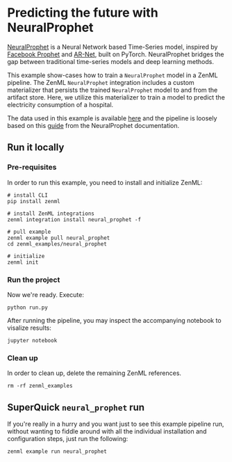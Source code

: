 # Predicting the future with NeuralProphet

[NeuralProphet](https://github.com/ourownstory/neural_prophet) is a Neural Network based Time-Series model, inspired by [Facebook Prophet](https://github.com/facebook/prophet) and [AR-Net](https://github.com/ourownstory/AR-Net), built on PyTorch. NeuralProphet bridges the gap between traditional time-series models and deep learning methods. 

This example show-cases how to train a `NeuralProphet` model in a ZenML pipeline. The ZenML `NeuralProphet` integration includes a custom materializer that persists the trained `NeuralProphet` model to and from the artifact store. Here, we utilize this materializer to train a model to predict the electricity consumption of a hospital.

The data used in this example is available [here](https://colab.research.google.com/github/ourownstory/neural_prophet/blob/main/tutorials/application-example/energy_hospital_load.ipynb#scrollTo=0VKninwPyGl9) and the pipeline is loosely based on this [guide](https://neuralprophet.com/html/energy_hospital_load.html) from the NeuralProphet documentation.

## Run it locally

### Pre-requisites
In order to run this example, you need to install and initialize ZenML:

```shell
# install CLI
pip install zenml

# install ZenML integrations
zenml integration install neural_prophet -f

# pull example
zenml example pull neural_prophet
cd zenml_examples/neural_prophet

# initialize
zenml init
```

### Run the project
Now we're ready. Execute:

```shell
python run.py
```

After running the pipeline, you may inspect the accompanying notebook to visalize results:

```shell
jupyter notebook
```

### Clean up
In order to clean up, delete the remaining ZenML references.

```shell
rm -rf zenml_examples
```

## SuperQuick `neural_prophet` run

If you're really in a hurry and you want just to see this example pipeline run,
without wanting to fiddle around with all the individual installation and
configuration steps, just run the following:

```shell
zenml example run neural_prophet
```
